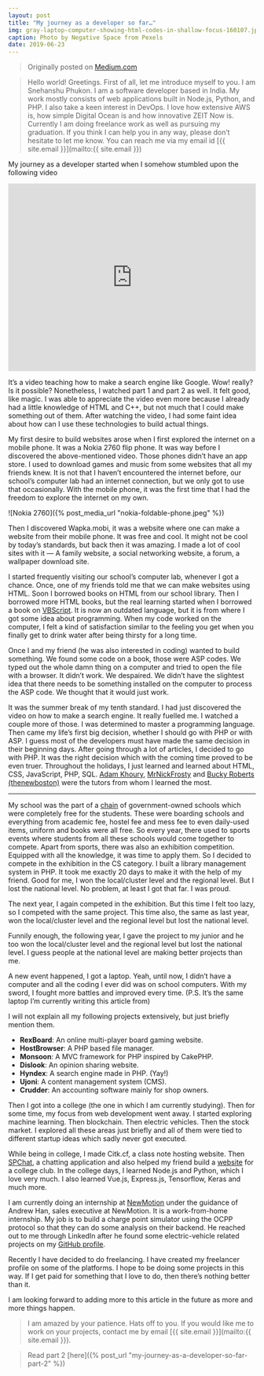 ```yaml
---
layout: post
title: "My journey as a developer so far…"
img: gray-laptop-computer-showing-html-codes-in-shallow-focus-160107.jpg
caption: Photo by Negative Space from Pexels
date: 2019-06-23
---
```


> Originally posted on [Medium.com](https://medium.com/@snehanshuphukon/my-journey-as-a-developer-so-far-24d333028f7d)

> Hello world! Greetings. First of all, let me introduce myself to you.
> I am Snehanshu Phukon. I am a software developer based in India.
> My work mostly consists of web applications built in Node.js, Python, and PHP.
> I also take a keen interest in DevOps. I love how extensive AWS is,
> how simple Digital Ocean is and how innovative ZEIT Now is.
> Currently I am doing freelance work as well as pursuing my graduation.
> If you think I can help you in any way, please don’t hesitate to let me know.
> You can reach me via my email id [{{ site.email }}](mailto:{{ site.email }})

My journey as a developer started when I somehow stumbled upon the following video

<iframe width="667" height="382" style="max-width: 100%;" src="https://www.youtube.com/embed/PdM2ZIG9yR0" frameborder="0" allow="accelerometer; autoplay; encrypted-media; gyroscope; picture-in-picture" allowfullscreen></iframe>

It’s a video teaching how to make a search engine like Google. Wow! really?
Is it possible? Nonetheless, I watched part 1 and part 2 as well. It felt good,
like magic. I was able to appreciate the video even more because I already had a
little knowledge of HTML and C++, but not much that I could make something out of
them. After watching the video, I had some faint idea about how can I use these
technologies to build actual things.

My first desire to build websites arose when I first explored the internet on a mobile phone.
It was a Nokia 2760 flip phone. It was way before I discovered the above-mentioned video.
Those phones didn’t have an app store. I used to download games and music from some websites
that all my friends knew. It is not that I haven’t encountered the internet before, our school’s
computer lab had an internet connection, but we only got to use that occasionally. With the
mobile phone, it was the first time that I had the freedom to explore the internet on my own.

![Nokia 2760]({% post_media_url "nokia-foldable-phone.jpeg" %})

Then I discovered Wapka.mobi, it was a website where one can make a website from their mobile phone.
It was free and cool. It might not be cool by today’s standards, but back then it was amazing.
I made a lot of cool sites with it — A family website, a social networking website, a forum,
a wallpaper download site.

I started frequently visiting our school’s computer lab, whenever I got a chance.
Once, one of my friends told me that we can make websites using HTML. Soon I borrowed
books on HTML from our school library. Then I borrowed more HTML books, but the real
learning started when I borrowed a book on [VBScript](https://en.wikipedia.org/wiki/VBScript).
It is now an outdated language, but it is from where I got some idea about programming.
When my code worked on the computer, I felt a kind of satisfaction similar to
the feeling you get when you finally get to drink water after being thirsty for a long time.

Once I and my friend (he was also interested in coding) wanted to build something.
We found some code on a book, those were ASP codes. We typed out the whole damn thing
on a computer and tried to open the file with a browser. It didn’t work. We despaired.
We didn’t have the slightest idea that there needs to be something installed on the
computer to process the ASP code. We thought that it would just work.

It was the summer break of my tenth standard. I had just discovered the video on how to
make a search engine. It really fuelled me. I watched a couple more of those. I was determined
to master a programming language. Then came my life’s first big decision, whether I should go
with PHP or with ASP. I guess most of the developers must have made the same decision in their
beginning days. After going through a lot of articles, I decided to go with PHP. It was the right
decision which with the coming time proved to be even truer. Throughout the holidays, I just learned
and learned about HTML, CSS, JavaScript, PHP, SQL. [Adam Khoury](https://www.youtube.com/channel/UCpzRDg0orQBZFBPzeXm1yNg),
[MrNickFrosty](https://www.youtube.com/user/MrNickfrosty) and [Bucky Roberts (thenewboston)](https://www.youtube.com/user/thenewboston)
were the tutors from whom I learned the most.

---

My school was the part of a [chain](https://navodaya.gov.in/) of government-owned schools which were completely free for the students.
These were boarding schools and everything from academic fee, hostel fee and mess fee to even daily-used items,
uniform and books were all free. So every year, there used to sports events where students from all these
schools would come together to compete. Apart from sports, there was also an exhibition competition.
Equipped with all the knowledge, it was time to apply them. So I decided to compete in the exhibition in
the CS category. I built a library management system in PHP. It took me exactly 20 days to make it with
the help of my friend. Good for me, I won the local/cluster level and the regional level. But I lost the
national level. No problem, at least I got that far. I was proud.

The next year, I again competed in the exhibition. But this time I felt too lazy, so I competed with the same project. This time also,
the same as last year, won the local/cluster level and the regional level but lost the national level.

Funnily enough, the following year, I gave the project to my junior and he too won the local/cluster level and the regional level but
lost the national level. I guess people at the national level are making better projects than me.

A new event happened, I got a laptop. Yeah, until now, I didn’t have a computer and all the coding I ever did was on school computers. With my sword, I fought more battles and improved every time.
(P.S. It’s the same laptop I’m currently writing this article from)

I will not explain all my following projects extensively, but just briefly mention them.

- **RexBoard**: An online multi-player board gaming website.
- **HostBrowser**: A PHP based file manager.
- **Monsoon**: A MVC framework for PHP inspired by CakePHP.
- **Dislook**: An opinion sharing website.
- **Hyndex**: A search engine made in PHP. (Yay!)
- **Ujoni**: A content management system (CMS).
- **Crudder**: An accounting software mainly for shop owners.

Then I got into a college (the one in which I am currently studying). Then for some time,
my focus from web development went away. I started exploring machine learning.
Then blockchain. Then electric vehicles. Then the stock market. I explored all these areas
just briefly and all of them were tied to different startup ideas which sadly never got executed.

While being in college, I made Citk.cf, a class note hosting website. Then [SPChat](http://spchat.now.sh/), a chatting
application and also helped my friend build a [website](https://roboticsclub.cit.ac.in/) for a college club. In the college days,
I learned Node.js and Python, which I love very much. I also learned Vue.js, Express.js, Tensorflow,
Keras and much more.

I am currently doing an internship at [NewMotion](https://newmotion.com/en) under the guidance of Andrew Han, sales executive at NewMotion.
It is a work-from-home internship. My job is to build a charge point simulator using the OCPP protocol so that
they can do some analysis on their backend. He reached out to me through LinkedIn after he found some
electric-vehicle related projects on my [GitHub profile](https://github.com/pSnehanshu/OCPP-J-CP-Simulator).

Recently I have decided to do freelancing. I have created my freelancer profile on some of the platforms.
I hope to be doing some projects in this way. If I get paid for something that I love to do, then there’s
nothing better than it.

I am looking forward to adding more to this article in the future as more and more things happen.

> I am amazed by your patience. Hats off to you. If you would like me to work on your projects,
> contact me by email [{{ site.email }}](mailto:{{ site.email }}).

> Read part 2 [here]({% post_url "my-journey-as-a-developer-so-far-part-2" %})
